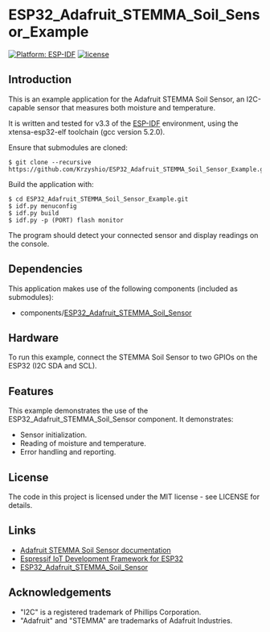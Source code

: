 # ESP32_Adafruit_STEMMA_Soil_Sensor_Example

[![Platform: ESP-IDF](https://img.shields.io/badge/ESP--IDF-v5.0.2-blue.svg)](https://docs.espressif.com/projects/esp-idf/en/stable/get-started/)
[![license](https://img.shields.io/github/license/mashape/apistatus.svg)]()

## Introduction

This is an example application for the Adafruit STEMMA Soil Sensor, an I2C-capable sensor that measures both moisture and temperature.

It is written and tested for v3.3 of the [ESP-IDF](https://github.com/espressif/esp-idf) environment, using the xtensa-esp32-elf toolchain (gcc version 5.2.0).

Ensure that submodules are cloned:

    $ git clone --recursive https://github.com/Krzyshio/ESP32_Adafruit_STEMMA_Soil_Sensor_Example.git

Build the application with:

    $ cd ESP32_Adafruit_STEMMA_Soil_Sensor_Example.git
    $ idf.py menuconfig
    $ idf.py build
    $ idf.py -p (PORT) flash monitor

The program should detect your connected sensor and display readings on the console.

## Dependencies

This application makes use of the following components (included as submodules):

 * components/[ESP32_Adafruit_STEMMA_Soil_Sensor](https://github.com/Krzyshio/ESP32_I2C_Adafruit_STEMMA_Soil_Sensor)

## Hardware

To run this example, connect the STEMMA Soil Sensor to two GPIOs on the ESP32 (I2C SDA and SCL).

## Features

This example demonstrates the use of the ESP32_Adafruit_STEMMA_Soil_Sensor component. It demonstrates:

 * Sensor initialization.
 * Reading of moisture and temperature.
 * Error handling and reporting.

## License

The code in this project is licensed under the MIT license - see LICENSE for details.

## Links

 * [Adafruit STEMMA Soil Sensor documentation](https://learn.adafruit.com/adafruit-stemma-soil-sensor-i2c-capacitive-moisture-sensor)
 * [Espressif IoT Development Framework for ESP32](https://github.com/espressif/esp-idf)
 * [ESP32_Adafruit_STEMMA_Soil_Sensor](https://github.com/Krzyshio/ESP32_I2C_Adafruit_STEMMA_Soil_Sensor)

## Acknowledgements

 * "I2C" is a registered trademark of Phillips Corporation.
 * "Adafruit" and "STEMMA" are trademarks of Adafruit Industries.
